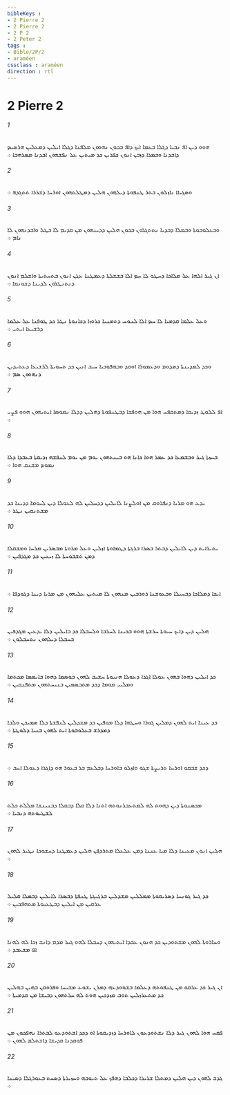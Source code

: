 ```yaml
---
bibleKeys : 
- 2 Pierre 2
- 2 Pierre 2
- 2 P 2
- 2 Peter 2
tags : 
- Bible/2P/2
- araméen
cssclass : araméen
direction : rtl
---
```


# 2 Pierre 2

###### 1
ܗܘܘ ܕܝܢ ܐܦ ܢܒܝܐ ܕܓܠܐ ܒܥܡܐ ܐܝܟ ܕܐܦ ܒܟܘܢ ܢܗܘܘܢ ܡܠܦܢܐ ܕܓܠܐ ܐܝܠܝܢ ܕܡܥܠܝܢ ܗܪܤܝܤ ܕܐܒܕܢܐ ܘܒܡܪܐ ܕܙܒܢ ܐܢܘܢ ܟܦܪܝܢ ܟܕ ܡܝܬܝܢ ܥܠ ܢܦܫܗܘܢ ܐܒܕܢܐ ܡܤܪܗܒܐ ܀
###### 2
ܘܤܓܝܐܐ ܢܐܙܠܘܢ ܒܬܪ ܛܢܦܘܬܐ ܕܝܠܗܘܢ ܗܠܝܢ ܕܡܛܠܬܗܘܢ ܐܘܪܚܐ ܕܫܪܪܐ ܬܬܓܕܦ ܀
###### 3
ܘܒܥܠܘܒܘܬܐ ܘܒܡܠܐ ܕܒܕܝܐ ܢܬܬܓܪܘܢ ܒܟܘܢ ܗܠܝܢ ܕܕܝܢܗܘܢ ܡܢ ܩܕܝܡ ܠܐ ܒܛܠ ܘܐܒܕܢܗܘܢ ܠܐ ܢܐܡ ܀
###### 4
ܐܢ ܓܝܪ ܐܠܗܐ ܥܠ ܡܠܐܟܐ ܕܚܛܘ ܠܐ ܚܤ ܐܠܐ ܒܫܫܠܬܐ ܕܥܡܛܢܐ ܥܓܢ ܐܢܘܢ ܒܬܚܬܝܬܐ ܘܐܫܠܡ ܐܢܘܢ ܕܢܬܢܛܪܘܢ ܠܕܝܢܐ ܕܫܘܢܩܐ ܀
###### 5
ܘܥܠ ܥܠܡܐ ܩܕܡܝܐ ܠܐ ܚܤ ܐܠܐ ܠܢܘܚ ܕܬܡܢܝܐ ܟܪܘܙܐ ܕܟܐܢܘܬܐ ܢܛܪ ܟܕ ܛܘܦܢܐ ܥܠ ܥܠܡܐ ܕܪܫܝܥܐ ܐܝܬܝ ܀
###### 6
ܘܟܕ ܠܡܕܝܢܬܐ ܕܤܕܘܡ ܘܕܥܡܘܪܐ ܐܘܩܕ ܘܒܗܦܘܟܝܐ ܚܝܒ ܐܢܝܢ ܟܕ ܬܚܘܝܬܐ ܠܪܫܝܥܐ ܕܥܬܝܕܝܢ ܕܢܗܘܘܢ ܤܡ ܀
###### 7
ܐܦ ܠܠܘܛ ܙܕܝܩܐ ܕܡܬܩܦܚ ܗܘܐ ܡܢ ܗܘܦܟܐ ܕܒܛܢܦܘܬܐ ܕܗܠܝܢ ܕܕܠܐ ܢܡܘܤܐ ܐܝܬܝܗܘܢ ܗܘܘ ܦܨܝ ܀
###### 8
ܒܚܙܬܐ ܓܝܪ ܘܒܫܡܥܐ ܟܕ ܥܡܪ ܗܘܐ ܟܐܢܐ ܗܘ ܒܝܢܬܗܘܢ ܝܘܡ ܡܢ ܝܘܡ ܠܢܦܫܗ ܙܕܝܩܬܐ ܒܥܒܕܐ ܕܠܐ ܢܡܘܤ ܡܫܢܩ ܗܘܐ ܀
###### 9
ܝܕܥ ܗܘ ܡܪܝܐ ܕܢܦܪܘܩ ܡܢ ܐܘܠܨܢܐ ܠܐܝܠܝܢ ܕܕܚܠܝܢ ܠܗ ܠܥܘܠܐ ܕܝܢ ܠܝܘܡܐ ܕܕܝܢܐ ܟܕ ܡܫܬܢܩܝܢ ܢܛܪ ܀
###### 10
ܝܬܝܪܐܝܬ ܕܝܢ ܠܐܝܠܝܢ ܕܒܬܪ ܒܤܪܐ ܒܪܓܬܐ ܕܛܡܐܘܬܐ ܐܙܠܝܢ ܘܥܠ ܡܪܘܬܐ ܡܒܤܪܝܢ ܡܪܚܐ ܘܡܫܩܠܐ ܕܡܢ ܬܫܒܘܚܬܐ ܠܐ ܙܝܥܝܢ ܟܕ ܡܓܕܦܝܢ ܀
###### 11
ܐܝܟܐ ܕܡܠܐܟܐ ܕܒܚܝܠܐ ܘܒܥܘܫܢܐ ܪܘܪܒܝܢ ܡܢܗܘܢ ܠܐ ܡܝܬܝܢ ܥܠܝܗܘܢ ܡܢ ܡܪܝܐ ܕܝܢܐ ܕܓܘܕܦܐ ܀
###### 12
ܗܠܝܢ ܕܝܢ ܕܐܝܟ ܚܝܘܬܐ ܚܪܫܬܐ ܗܘܘ ܒܟܝܢܐ ܠܚܪܒܐ ܘܠܚܒܠܐ ܟܕ ܒܐܝܠܝܢ ܕܠܐ ܝܕܥܝܢ ܡܓܕܦܝܢ ܒܚܒܠܐ ܕܝܠܗܘܢ ܢܬܚܒܠܘܢ ܀
###### 13
ܟܕ ܐܝܠܝܢ ܕܗܘܐ ܒܗܘܢ ܥܘܠܐ ܐܓܪܐ ܕܥܘܠܐ ܗܢܝܘܬܐ ܚܫܝܒ ܠܗܘܢ ܒܘܤܡܐ ܕܗܘܐ ܒܐܝܡܡܐ ܡܟܬܡܐ ܘܡܠܝܝ ܡܘܡܐ ܕܟܕ ܡܬܒܤܡܝܢ ܒܢܝܚܬܗܘܢ ܡܬܦܢܩܝܢ ܀
###### 14
ܟܕ ܥܝܢܐ ܐܝܬ ܠܗܘܢ ܕܡܠܝܢ ܓܘܪܐ ܘܚܛܗܐ ܕܠܐ ܡܘܦܝܢ ܟܕ ܡܫܕܠܝܢ ܠܢܦܫܬܐ ܕܠܐ ܤܡܝܟܢ ܘܠܒܐ ܕܡܕܪܫ ܒܥܠܘܒܘܬܐ ܐܝܬ ܠܗܘܢ ܒܢܝܐ ܕܠܘܛܬܐ ܀
###### 15
ܕܟܕ ܫܒܩܘ ܐܘܪܚܐ ܬܪܝܨܬܐ ܫܓܘ ܘܐܙܠܘ ܒܐܘܪܚܐ ܕܒܠܥܡ ܒܪ ܒܥܘܪ ܗܘ ܕܐܓܪܐ ܕܥܘܠܐ ܐܚܒ ܀
###### 16
ܡܟܤܢܘܬܐ ܕܝܢ ܕܗܘܬ ܠܗ ܠܡܬܥܒܪܢܘܬܗ ܐܬܢܐ ܕܠܐ ܩܠܐ ܕܒܩܠܐ ܕܒܢܝܢܫܐ ܡܠܠܬ ܟܠܬ ܠܫܛܝܘܬܗ ܕܢܒܝܐ ܀
###### 17
ܗܠܝܢ ܐܢܘܢ ܡܥܝܢܐ ܕܠܐ ܡܝܐ ܥܢܢܐ ܕܡܢ ܥܠܥܠܐ ܡܬܪܕܦܢ ܗܠܝܢ ܕܥܡܛܢܐ ܕܚܫܘܟܐ ܢܛܝܪ ܠܗܘܢ ܀
###### 18
ܟܕ ܓܝܪ ܓܘܢܚܐ ܕܤܪܝܩܘܬܐ ܡܡܠܠܝܢ ܡܫܕܠܝܢ ܒܪܓܝܓܬܐ ܛܢܦܬܐ ܕܒܤܪܐ ܠܐܝܠܝܢ ܕܒܡܠܐ ܩܠܝܠ ܥܪܩܝܢ ܡܢ ܐܝܠܝܢ ܕܒܛܥܝܘܬܐ ܡܬܗܦܟܝܢ ܀
###### 19
ܘܚܐܪܘܬܐ ܠܗܘܢ ܡܫܬܘܕܝܢ ܟܕ ܗܢܘܢ ܥܒܕܐ ܐܝܬܝܗܘܢ ܕܚܒܠܐ ܠܗܘ ܓܝܪ ܡܕܡ ܕܐܢܫ ܙܟܐ ܠܗ ܠܗܢܐ ܐܦ ܡܫܥܒܕ ܀
###### 20
ܐܢ ܓܝܪ ܟܕ ܥܪܩܘ ܡܢ ܛܢܦܘܬܗ ܕܥܠܡܐ ܒܫܘܘܕܥܗ ܕܡܪܢ ܝܫܘܥ ܡܫܝܚܐ ܘܦܪܘܩܢ ܒܗܝܢ ܒܗܠܝܢ ܟܕ ܡܬܥܪܙܠܝܢ ܬܘܒ ܡܙܕܟܝܢ ܗܘܬ ܠܗ ܚܪܬܗܘܢ ܕܒܝܫܐ ܡܢ ܩܕܡܝܬܐ ܀
###### 21
ܦܩܚ ܗܘܐ ܠܗܘܢ ܓܝܪ ܕܠܐ ܢܫܬܘܕܥܘܢ ܠܐܘܪܚܐ ܕܙܕܝܩܘܬܐ ܐܘ ܕܟܕ ܐܫܬܘܕܥܘ ܠܒܬܪܐ ܢܗܦܟܘܢ ܡܢ ܦܘܩܕܢܐ ܩܕܝܫܐ ܕܐܫܬܠܡ ܠܗܘܢ ܀
###### 22
ܓܕܫ ܠܗܘܢ ܕܝܢ ܗܠܝܢ ܕܡܬܠܐ ܫܪܝܪܐ ܕܟܠܒܐ ܕܗܦܟ ܥܠ ܬܝܘܒܗ ܘܚܙܝܪܬܐ ܕܤܚܬ ܒܥܘܪܓܠܐ ܕܤܝܢܐ ܀
